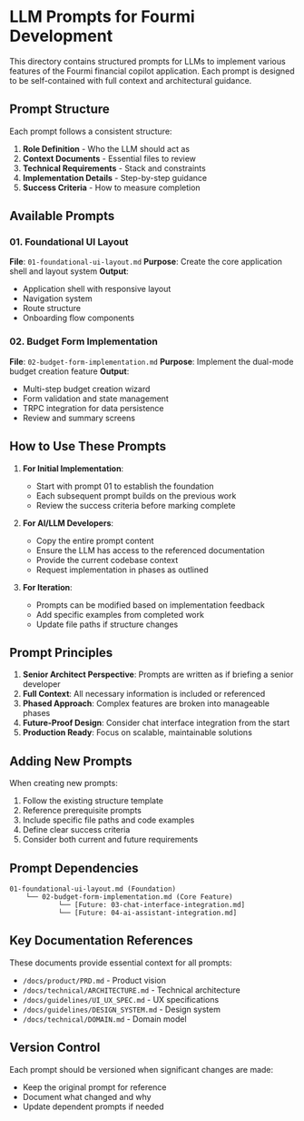 # LLM Prompts for Fourmi Development

This directory contains structured prompts for LLMs to implement various features of the Fourmi financial copilot application. Each prompt is designed to be self-contained with full context and architectural guidance.

## Prompt Structure

Each prompt follows a consistent structure:
1. **Role Definition** - Who the LLM should act as
2. **Context Documents** - Essential files to review
3. **Technical Requirements** - Stack and constraints
4. **Implementation Details** - Step-by-step guidance
5. **Success Criteria** - How to measure completion

## Available Prompts

### 01. Foundational UI Layout
**File**: `01-foundational-ui-layout.md`
**Purpose**: Create the core application shell and layout system
**Output**: 
- Application shell with responsive layout
- Navigation system
- Route structure
- Onboarding flow components

### 02. Budget Form Implementation
**File**: `02-budget-form-implementation.md`
**Purpose**: Implement the dual-mode budget creation feature
**Output**:
- Multi-step budget creation wizard
- Form validation and state management
- TRPC integration for data persistence
- Review and summary screens

## How to Use These Prompts

1. **For Initial Implementation**:
   - Start with prompt 01 to establish the foundation
   - Each subsequent prompt builds on the previous work
   - Review the success criteria before marking complete

2. **For AI/LLM Developers**:
   - Copy the entire prompt content
   - Ensure the LLM has access to the referenced documentation
   - Provide the current codebase context
   - Request implementation in phases as outlined

3. **For Iteration**:
   - Prompts can be modified based on implementation feedback
   - Add specific examples from completed work
   - Update file paths if structure changes

## Prompt Principles

1. **Senior Architect Perspective**: Prompts are written as if briefing a senior developer
2. **Full Context**: All necessary information is included or referenced
3. **Phased Approach**: Complex features are broken into manageable phases
4. **Future-Proof Design**: Consider chat interface integration from the start
5. **Production Ready**: Focus on scalable, maintainable solutions

## Adding New Prompts

When creating new prompts:
1. Follow the existing structure template
2. Reference prerequisite prompts
3. Include specific file paths and code examples
4. Define clear success criteria
5. Consider both current and future requirements

## Prompt Dependencies

```
01-foundational-ui-layout.md (Foundation)
    └── 02-budget-form-implementation.md (Core Feature)
            └── [Future: 03-chat-interface-integration.md]
            └── [Future: 04-ai-assistant-integration.md]
```

## Key Documentation References

These documents provide essential context for all prompts:
- `/docs/product/PRD.md` - Product vision
- `/docs/technical/ARCHITECTURE.md` - Technical architecture
- `/docs/guidelines/UI_UX_SPEC.md` - UX specifications
- `/docs/guidelines/DESIGN_SYSTEM.md` - Design system
- `/docs/technical/DOMAIN.md` - Domain model

## Version Control

Each prompt should be versioned when significant changes are made:
- Keep the original prompt for reference
- Document what changed and why
- Update dependent prompts if needed